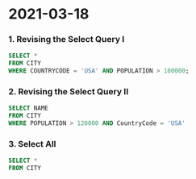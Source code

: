 # 2021-03-18

### 1. Revising the Select Query I

```SQL
SELECT *
FROM CITY
WHERE COUNTRYCODE = 'USA' AND POPULATION > 100000;
```


### 2. Revising the Select Query II

```SQL
SELECT NAME
FROM CITY
WHERE POPULATION > 120000 AND CountryCode = 'USA'
```


### 3. Select All

```SQL
SELECT *
FROM CITY
```
